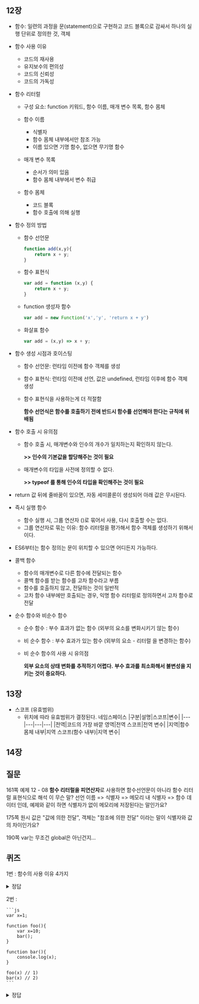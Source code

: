 ## 12장

- 함수: 일련의 과정을 문(statement)으로 구현하고 코드 블록으로 감싸서 하나의 실행 단위로 정의한 것, 객체

- 함수 사용 이유
    - 코드의 재사용
    - 유지보수의 편의성
    - 코드의 신뢰성
    - 코드의 가독성

- 함수 리터럴
    - 구성 요소: function 키워드, 함수 이름, 매개 변수 목록, 함수 몸체

    - 함수 이름
        - 식별자
        - 함수 몸체 내부에서만 참조 가능
        - 이름 있으면 기명 함수, 없으면 무기명 함수
    - 매개 변수 목록
        - 순서가 의미 있음
        - 함수 몸체 내부에서 변수 취급
    - 함수 몸체
        - 코드 블록
        - 함수 호출에 의해 실행

- 함수 정의 방법
    - 함수 선언문
        ```js
        function add(x,y){
            return x + y;
        }
        ```
    - 함수 표현식
        ```js
        var add = function (x,y) {
            return x + y;
        }
        ```
    - function 생성자 함수
        ```js
        var add = new Function('x','y', 'return x + y')
        ```
    - 화살표 함수
        ```js
        var add = (x,y) => x + y;
        ```

- 함수 생성 시점과 호이스팅
    - 함수 선언문: 런타임 이전에 함수 객체를 생성
    - 함수 표현식: 런타임 이전에 선언, 값은 undefined, 런타임 이후에 함수 객체 생성
    - 함수 표현식을 사용하는게 더 적절함
    
        **함수 선언식은 함수를 호출하기 전에 반드시 함수를 선언해야 한다는 규칙에 위배됨**

- 함수 호출 시 유의점
    - 함수 호출 시, 매개변수와 인수의 개수가 일치하는지 확인하지 않는다.

        **>> 인수의 기본값을 할당해주는 것이 필요**
    - 매개변수의 타입을 사전에 정의할 수 없다.

        **>> typeof 를 통해 인수의 타입을 확인해주는 것이 필요**
- return 값 뒤에 줄바꿈이 있으면, 자동 세미콜론이 생성되어 아래 값은 무시된다.

- 즉시 실행 함수
    - 함수 실행 시, 그룹 연산자 ()로 묶어서 사용, 다시 호출할 수는 없다.
    - 그룹 연산자로 묶는 이유: 함수 리터럴을 평가해서 함수 객체를 생성하기 위해서이다.

- ES6부터는 함수 정의는 문이 위치할 수 있으면 어디든지 가능하다.

- 콜백 함수
    - 함수의 매개변수로 다른 함수에 전달되는 함수
    - 콜백 함수를 받는 함수를 고차 함수라고 부름
    - 함수를 호출하지 않고, 전달하는 것이 일반적
    - 고차 함수 내부에만 호출되는 경우, 익명 함수 리터럴로 정의하면서 고차 함수로 전달

- 순수 함수와 비순수 함수
    - 순수 함수 : 부수 효과가 없는 함수 (외부의 요소를 변화시키기 않는 함수)
    - 비 순수 함수 : 부수 효과가 있는 함수 (외부의 요소 - 리터럴 을 변경하는 함수)

    - 비 순수 함수의 사용 시 유의점

        **외부 요소의 상태 변화를 추적하기 어렵다.**
        **부수 효과를 최소화해서 불변성을 지키는 것이 중요하다.**
    

## 13장
- 스코프 (유효범위)
  - 위치에 따라 유효범위가 결정된다. 네임스페이스
    |구분|설명|스코프|변수|
    |---|---|---|---|
    |전역|코드의 가장 바깥 영역|전역 스코프|전역 변수|
    |지역|함수 몸체 내부|지역 스코프(함수 내부)|지역 변수|

## 14장

## 질문

161쪽 예제 12 - 08 **함수 리터럴을 피연산자**로 사용하면 함수선언문이 아니라 함수 리터럴 표현식으로 해석 이 무슨 말? 선언 이름 => 식별자 => 메모리 내 식별자 => 함수 데이터 인데, 예제와 같이 하면 식별자가 없이 메모리에 저장된다는 말인가요?

175쪽 원시 값은 "값에 의한 전달", 객체는 "참조에 의한 전달" 이라는 말이 식별자와 값의 차이인가요?

190쪽 var는 무조건 global은 아닌건지...

## 퀴즈

1번 : 함수의 사용 이유 4가지
<details>
    <summary>정답</summary>
    <ul>
        <li>코드의 재사용</li>
        <li>유지보수의 편의성</li>
        <li>코드의 신뢰성</li>
        <li>코드의 가독성</li>
    </ul>
</details>

2번 : 

    ```js
    var x=1;

    function foo(){
        var x=10;
        bar();
    }

    function bar(){
        console.log(x);
    }

    foo(x) // 1)
    bar(x) // 2)
    ```
    
<details>
    <summary>정답</summary>
    <div>자바스크립트는 렉시컬(lexical) 스코프</div>
    <div>호출 위치가 아닌, 정의된 위치에서만 동작된다.</div>
    <ol>
        <li>1</li>
        <li>1</li>
    </ol>
</details>
